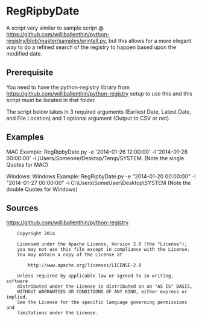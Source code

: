 RegRipbyDate
============

A script very similar to sample script @ https://github.com/williballenthin/python-registry/blob/master/samples/printall.py, but this allows for a more elegant way to do a refined search of the registry to happen based upon the modified date.


Prerequisite
------------

You need to have the python-registry library from https://github.com/williballenthin/python-registry setup to use this and this script must be located in that folder.

The script below takes in 3 required arguments (Earliest Date, Latest Date, and File Location) and 1 optional argument (Output to CSV or not). 


Examples
------------

MAC Example: RegRipbyDate.py -e '2014-01-26 12:00:00' -l '2014-01-28 00:00:00' -i /Users/Someone/Desktop/Temp/SYSTEM. (Note the single Quotes for MAC)

Windows: Windows Example: RegRipbyDate.py -e "2014-01-20 00:00:00" -l "2014-01-27 00:00:00" -i C:\Users\SomeUser\Desktop\SYSTEM (Note the double Quotes for Windows)

Sources
-------
https://github.com/williballenthin/python-registry

```
    Copyright 2014

    Licensed under the Apache License, Version 2.0 (the "License");
    you may not use this file except in compliance with the License.
    You may obtain a copy of the License at

        http://www.apache.org/licenses/LICENSE-2.0

    Unless required by applicable law or agreed to in writing, software
    distributed under the License is distributed on an "AS IS" BASIS,
    WITHOUT WARRANTIES OR CONDITIONS OF ANY KIND, either express or implied.
    See the License for the specific language governing permissions and
    limitations under the License.
```
